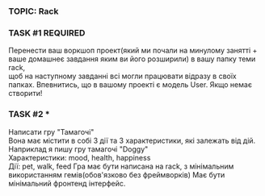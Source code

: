 ### TOPIC: Rack
### TASK #1 REQUIRED
Перенести ваш воркшоп проект(який ми почали на минулому занятті + ваше домашнеє завдання яким ви його розширили) в вашу папку теми rack,   
щоб на наступному завданні всі могли працювати відразу в своїх папках.
Впевнитись, що в вашому проекті є модель User. Якщо немає створити!
### TASK #2 *
Написати гру "Тамагочі"  
Вона має містити в собі 3 дії та 3 характеристики, які залежать від дій.   
Наприклад я пишу гру тамагочі "Doggy"  
Характеристики: mood, health, happiness  
Дії: pet, walk, feed
Гра має бути написана на rack, з мінімальним використанням гемів(обов'язково без фреймворків)
Має бути мінімальний фронтенд інтерфейс.